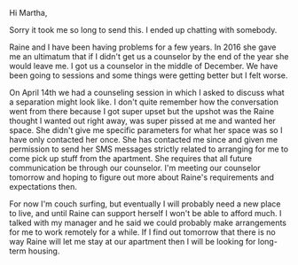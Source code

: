 Hi Martha,

Sorry it took me so long to send this. I ended up chatting with somebody.

Raine and I have been having problems for a few years. In 2016 she gave me an
ultimatum that if I didn't get us a counselor by the end of the year she would
leave me. I got us a counselor in the middle of December. We have been going
to sessions and some things were getting better but I felt worse.

On April 14th we had a counseling session in which I asked to discuss what a
separation might look like. I don't quite remember how the conversation went
from there because I got super upset but the upshot was the Raine thought I
wanted out right away, was super pissed at me and wanted her space. She didn't
give me specific parameters for what her space was so I have only contacted
her once. She has contacted me since and given me permission to send her SMS
messages strictly related to arranging for me to come pick up stuff from the
apartment. She requires that all future communication be through our
counselor. I'm meeting our counselor tomorrow and hoping to figure out more
about Raine's requirements and expectations then.

For now I'm couch surfing, but eventually I will probably need a new place to
live, and until Raine can support herself I won't be able to afford much. I
talked with my manager and he said we could probably make arrangements for me
to work remotely for a while. If I find out tomorrow that there is no way
Raine will let me stay at our apartment then I will be looking for long-term
housing.

